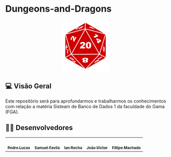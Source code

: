 # Dungeons-and-Dragons

<p align="center">
  <img width="150" src="images/d20.png">
</p>

 ##  💻 Visão Geral
 
Este repositório será para aprofundarmos e trabalharmos os conhecimentos com relação a matéria Sisteam de Banco de Dados 1 da faculdade do Gama (FGA).

## 👨‍💻 Desenvolvedores

<table>
	<tr>
    <td align="center"><a href="https://github.com/PedroLSF"><img src="https://avatars.githubusercontent.com/u/85000470?v=4" width="100px;" alt=""/><br /><sub><b>Pedro Lucas</b></sub></a><br /><a href="[https://github.com/AnaCarolinaRodriguesLeite](https://github.com/PedroLSF)"></a></td>
    <td align="center"><a href="https://github.com/samuelfavila"><img src="https://avatars.githubusercontent.com/u/53478066?v=4" width="100px;" alt=""/><br /><sub><b>Samuel Favila</b></sub></a><br /><a href="https://github.com/samuelfavila"></a></td>
    <td align="center"><a href="https://github.com/IanPSRocha"><img src="https://avatars.githubusercontent.com/u/42422835?v=4" width="100px;" alt=""/><br /><sub><b>Ian Rocha</b></sub></a><br /><a href="https://github.com/IanPSRocha"></a></td>
    <td align="center"><a href="https://github.com/jvBatista"><img src="https://avatars.githubusercontent.com/u/72669616?v=4" width="100px;" alt=""/><br /><sub><b>João Victor</b></sub></a><br /><a href="https://github.com/jvBatista"></a></td>
    <td align="center"><a href="https://github.com/fmaachadoo"><img src="https://avatars.githubusercontent.com/u/40258400?v=4" width="100px;" alt=""/><br /><sub><b>Fillipe Machado</b></sub></a><br /><a href="https://github.com/fmaachadoo"></a></td>
	</tr>
</table>
